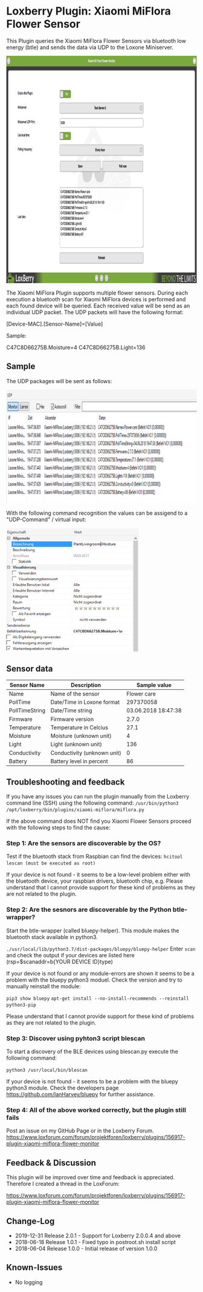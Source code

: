 # Loxberry Plugin: Xiaomi MiFlora Flower Sensor
This Plugin queries the Xiaomi MiFlora Flower Sensors via bluetooth low energy (btle) and sends the data via UDP to the Loxone Miniserver.

<img src="https://raw.githubusercontent.com/michaelmiklis/loxberry-plugin-miflora/assets/plugin.png" height="600" alt="Xiaomi MiFlora Plugin"/>

The Xiaomi MiFlora Plugin supports multiple flower sensors. During each execution a bluetooth scan for Xiaomi MiFlora devices is performed and each found device will be queried. Each received value will be send as an individual UDP packet. The UDP packets will have the following format:

[Device-MAC].[Sensor-Name]=[Value]

Sample:

C47C8D66275B.Moisture=4
C47C8D66275B.Light=136

## Sample
The UDP packages will be sent as follows:

<img src="https://raw.githubusercontent.com/michaelmiklis/loxberry-plugin-miflora/assets/udp-monitor.png" alt="UDP-Monitor" height="300"/>

With the following command recognition the values can be assigend to a "UDP-Command" / virtual input:

<img src="https://raw.githubusercontent.com/michaelmiklis/loxberry-plugin-miflora/assets/command.png" alt="UDP-Befehl" width="350" />

## Sensor data

| Sensor Name             | Description                | Sample value            |
| ----------------------- | -------------------------- | ----------------------- |
| Name                    | Name of the sensor         | Flower care             |
| PollTime                | Date/Time in Loxone format | 297370058               |
| PollTimeString          | Date/Time string           | 03.06.2018 18:47:38     |
| Firmware                | Firmware version           | 2.7.0                   |
| Temperature             | Temperature in Celcius     | 27.1                    |
| Moisture                | Moisture (unknown unit)    | 4                       |
| Light                   | Light (unknown unit)       | 136                     |
| Conductivity            | Conductivity (unknown unit)| 0                       |
| Battery                 | Battery level in percent   | 86                      |


## Troubleshooting and feedback
If you have any issues you can run the plugin manually from the Loxberry command line (SSH) using the following command:
`/usr/bin/python3 /opt/loxberry/bin/plugins/xiaomi-miflora/miflora.py`

If the above command does NOT find you Xiaomi Flower Sensors proceed with the following steps to find the cause:

### Step 1: Are the sensors are discoverable by the OS?
Test if the bluetooth stack from Raspbian can find the devices:
`hcitool lescan (must be executed as root)`

If your device is not found - it seems to be a low-level problem either with the bluetooth device, your raspbian drivers, bluetooth chip, e.g.
Please understand that I cannot provide support for these kind of problems as they are not related to the plugin.

### Step 2: Are the sesnors are discoverable by the Python btle-wrapper?
Start the btle-wrapper (called bluepy-helper). This module makes the bluetooth stack available in python3.

`./usr/local/lib/python3.7/dist-packages/bluepy/bluepy-helper`
Enter `scan` and check the output if your devices are listed here (rsp=$scanaddr=b{YOUR DEVICE ID}type)

If your device is not found or any module-errors are shown it seems to be a problem with the bluepy python3 moduel. Check the version and try to manually reinstall the module:

`pip3 show bluepy`
`apt-get install --no-install-recommends --reinstall python3-pip`

Please understand that I cannot provide support for these kind of problems as they are not related to the plugin.

### Step 3: Discover using pyhton3 script blescan
To start a discovery of the BLE devices using blescan.py execute the following command:

`python3 /usr/local/bin/blescan`

If your device is not found - it seems to be a problem with the bluepy python3 module. Check the developers page
https://github.com/IanHarvey/bluepy for further assistance.


### Step 4: All of the above worked correctly, but the plugin still fails
Post an issue on my GitHub Page or in the Loxberry Forum.
https://www.loxforum.com/forum/projektforen/loxberry/plugins/156917-plugin-xiaomi-miflora-flower-monitor

## Feedback & Discussion

This plugin will be improved over time and feedback is appreciated. Therefore I created a thread in the LoxForum:

https://www.loxforum.com/forum/projektforen/loxberry/plugins/156917-plugin-xiaomi-miflora-flower-monitor

## Change-Log
- 2019-12-31 Release 2.0.1 - Support for Loxberry 2.0.0.4 and above
- 2018-06-18 Release 1.0.1 - Fixed typo in postroot.sh install script
- 2018-06-04 Release 1.0.0 - Initial release of version 1.0.0


## Known-Issues
- No logging
